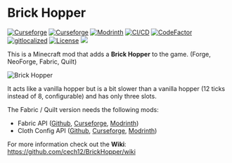 # Brick Hopper

[![Curseforge](http://cf.way2muchnoise.eu/full_442574_downloads(0D0D0D-F16436-fff-010101-fff).svg)](https://www.curseforge.com/minecraft/mc-mods/brick-hopper)
[![Curseforge](http://cf.way2muchnoise.eu/versions/For%20MC_442574_all(0D0D0D-F16436-fff-010101).svg)](https://www.curseforge.com/minecraft/mc-mods/brick-hopper/files)
[![Modrinth](https://img.shields.io/modrinth/dt/Jm0xDE8P?label=Modrinth&logo=modrinth)](https://modrinth.com/mod/brick-hopper)
[![CI/CD](https://github.com/cech12/BrickHopper/actions/workflows/cicd-workflow.yml/badge.svg)](https://github.com/cech12/BrickHopper/actions/workflows/cicd-workflow.yml)
[![CodeFactor](https://www.codefactor.io/repository/github/cech12/brickhopper/badge)](https://www.codefactor.io/repository/github/cech12/brickhopper)
[![gitlocalized ](https://gitlocalize.com/repo/8134/whole_project/badge.svg)](https://gitlocalize.com/repo/8134/?utm_source=badge)
[![License](https://img.shields.io/github/license/cech12/BrickHopper)](http://opensource.org/licenses/MIT)
[![](https://img.shields.io/discord/752506676719910963.svg?style=flat&color=informational&logo=discord&label=Discord)](https://discord.gg/gRUFH5t)

This is a Minecraft mod that adds a **Brick Hopper** to the game. (Forge, NeoForge, Fabric, Quilt)

![Brick Hopper](material/brick_hopper.png)

It acts like a vanilla hopper but is a bit slower than a vanilla hopper (12 ticks instead of 8, configurable) and has only three slots.

The Fabric / Quilt version needs the following mods:

- Fabric API ([Github](https://github.com/FabricMC/fabric), [Curseforge](https://www.curseforge.com/minecraft/mc-mods/fabric-api), [Modrinth](https://modrinth.com/mod/fabric-api))
- Cloth Config API ([Github](https://github.com/shedaniel/cloth-config), [Curseforge](https://www.curseforge.com/minecraft/mc-mods/cloth-config), [Modrinth](https://modrinth.com/mod/cloth-config))

For more information check out the **Wiki**: https://github.com/cech12/BrickHopper/wiki
